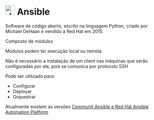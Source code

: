 # <img src="../../images/ansible-logo.png" alt="drawing" width="30"/> Ansible

Software de código aberto, escrito na linguagem Python, criado por Michael DeHaan e vendido à Red Hat em 2015.

Composto de módulos

Módulos podem ter execução local ou remota

Não é necessário a instalação de um client nas máquinas que serão configuradas por ele, pois se comunica por protocolo SSH

Pode ser utilizado para:

* Configurar
* Deployar
* Orquestrar


Atualmente existem as versões [Communit Ansible e Red Hat Ansible Automation Platform](https://www.ansible.com/compare?hsLang=en-us)




